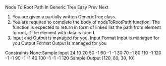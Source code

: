 Node To Root Path In Generic Tree
Easy  Prev   Next
1. You are given a partially written GenericTree class.
2. You are required to complete the body of nodeToRootPath function. The function is expected to return in form of linked list the path from element to root, if the element with data is found.
3. Input and Output is managed for you.
Input Format
Input is managed for you
Output Format
Output is managed for you

Constraints
None
Sample Input
24
10 20 50 -1 60 -1 -1 30 70 -1 80 110 -1 120 -1 -1 90 -1 -1 40 100 -1 -1 -1
120
Sample Output
[120, 80, 30, 10]